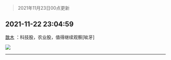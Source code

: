 > 2021年11月23日00点更新
<link rel="stylesheet" href="https://cdn.jsdelivr.net/gh/taotie6/sampleJSON@main/css/photo_show.css">
<meta name="referrer" content="no-referrer" />


 ## 2021-11-22 23:04:59 

 [㪚木](https://www.coolapk.com/feed/31650209?shareKey=ZGZmZWFhMDA4MTBjNjE5YmJlZWY~) ：科技股，农业股，值得继续观察[呲牙] 

<div class="album">
<img class="img-item" src="http://image.coolapk.com/feed/2021/1122/23/1081091_7723e1c5_3498_0055_329@1056x679.jpeg" />
</div>

 ------- 

